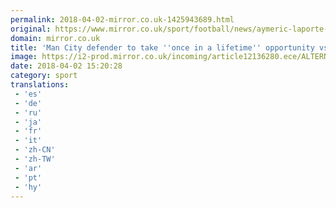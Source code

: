 ```yaml
---
permalink: 2018-04-02-mirror.co.uk-1425943689.html
original: https://www.mirror.co.uk/sport/football/news/aymeric-laporte-urges-manchester-city-12292078
domain: mirror.co.uk
title: 'Man City defender to take ''once in a lifetime'' opportunity vs Man United'
image: https://i2-prod.mirror.co.uk/incoming/article12136280.ece/ALTERNATES/s1200/Champions-League-Manchester-City-Press-Conference.jpg
date: 2018-04-02 15:20:28
category: sport
translations: 
 - 'es'
 - 'de'
 - 'ru'
 - 'ja'
 - 'fr'
 - 'it'
 - 'zh-CN'
 - 'zh-TW'
 - 'ar'
 - 'pt'
 - 'hy'
---
```


